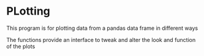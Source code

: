 # PLotting

This program is for plotting data from a pandas data frame in different ways

The functions provide an interface to tweak and alter the look and function of the plots
